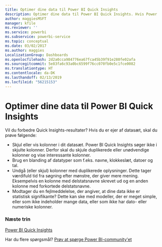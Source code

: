 ```yaml
---
title: Optimer dine data til Power BI Quick Insights
description: Optimer dine data til Power BI Quick Insights. Hvis Power BI ikke kan finde indsigter i dine data, kan du benytte følgende tiltag
author: maggiesMSFT
manager: kfile
ms.reviewer: ''
ms.service: powerbi
ms.subservice: powerbi-service
ms.topic: conceptual
ms.date: 03/02/2017
ms.author: maggies
LocalizationGroup: Dashboards
ms.openlocfilehash: 2d2a0cca984776ea67fca45b39f91e280fe02afa
ms.sourcegitcommit: 5e83fa6c93a0bc6599f76cc070fb0e5c1fce0082
ms.translationtype: HT
ms.contentlocale: da-DK
ms.lasthandoff: 02/13/2019
ms.locfileid: "56215153"
---
```

# <a name="optimize-your-data-for-power-bi-quick-insights"></a>Optimer dine data til Power BI Quick Insights
Vil du forbedre Quick Insights-resultater?  Hvis du er ejer af datasæt, skal du prøve følgende:

* Skjul eller vis kolonner i dit datasæt. Power BI Quick Insights søger ikke i skjulte kolonner.  Derfor skal du skjule duplikerede eller unødvendige kolonner og vise interessante kolonner.
* Brug en blanding af datatyper som f.eks. navne, klokkeslæt, datoer og tal.
* Undgå (eller skjul) kolonner med duplikerede oplysninger.  Dette tager værdifuld tid fra søgning efter mønstre, der giver mere mening.  Eksempelvis en kolonne med delstatsnavne skrevet ud og en anden kolonne med forkortede delstatsnavne.
* Modtager du en fejlmeddelelse, der angiver, at dine data ikke er statistisk signifikante?  Dette kan ske med modeller, der er meget simple, eller som ikke indeholder mange data, eller som ikke har dato- eller numeriske kolonner.

### <a name="next-steps"></a>Næste trin
[Power BI Quick Insights](consumer/end-user-insights.md)

Har du flere spørgsmål? [Prøv at spørge Power BI-community'et](http://community.powerbi.com/)

